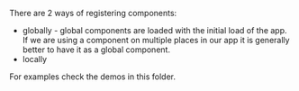 There are 2 ways of registering components:

- globally - global components are loaded with the initial load of the app. If we are using a component on multiple places in our app it is generally better to have it as a global component.
- locally

For examples check the demos in this folder.
